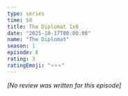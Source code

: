 ```yaml
---
type: series
time: 50
title: The Diplomat 1x8
date: "2025-10-17T00:00:00"
name: "The Diplomat"
season: 1
episode: 8
rating: 3
ratingEmoji: "⭐️⭐️⭐️"
---
```


_[No review was written for this episode]_